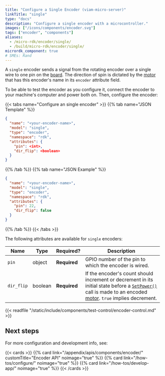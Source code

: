 ```yaml
---
title: "Configure a Single Encoder (viam-micro-server)"
linkTitle: "single"
type: "docs"
description: "Configure a single encoder with a microcontroller."
images: ["/icons/components/encoder.svg"]
tags: ["encoder", "components"]
aliases:
  - /micro-rdk/encoder/single/
  - /build/micro-rdk/encoder/single/
micrordk_component: true
# SMEs: Rand
---
```


A `single` encoder sends a signal from the rotating encoder over a single wire to one pin on the [board](/components/board/).
The direction of spin is dictated by the [motor](/components/motor/) that has this encoder's name in its `encoder` attribute field.

To be able to test the encoder as you configure it, connect the encoder to your machine's computer and power both on.
Then, configure the encoder:

{{< tabs name="Configure an single encoder" >}}
{{% tab name="JSON Template" %}}

```json {class="line-numbers linkable-line-numbers"}
{
  "name": "<your-encoder-name>",
  "model": "single",
  "type": "encoder",
  "namespace": "rdk",
  "attributes": {
    "pin": <int>,
    "dir_flip": <boolean>
  }
}
```

{{% /tab %}}
{{% tab name="JSON Example" %}}

```json {class="line-numbers linkable-line-numbers"}
{
  "name": "<your-encoder-name>",
  "model": "single",
  "type": "encoder",
  "namespace": "rdk",
  "attributes": {
    "pin": 22,
    "dir_flip": false
  }
}
```

{{% /tab %}}
{{< /tabs >}}

The following attributes are available for `single` encoders:

<!-- prettier-ignore -->
| Name | Type | Required? | Description |
| ---- | ---- | --------- | ----------- |
| `pin` | object | **Required** | GPIO number of the pin to which the encoder is wired. |
| `dir_flip` | boolean | **Required** | If the encoder's count should increment or decrement in its initial state before a [`SetPower()`](/appendix/apis/components/motor/#setpower) call is made to an encoded [motor](/components/motor/). `true` implies decrement. |

{{< readfile "/static/include/components/test-control/encoder-control.md" >}}

## Next steps

For more configuration and development info, see:

{{< cards >}}
{{% card link="/appendix/apis/components/encoder/" customTitle="Encoder API" noimage="true" %}}
{{% card link="/how-tos/configure/" noimage="true" %}}
{{% card link="/how-tos/develop-app/" noimage="true" %}}
{{< /cards >}}
